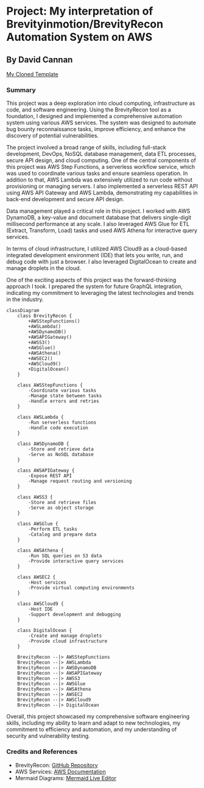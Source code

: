 # Project: My interpretation of Brevityinmotion/BrevityRecon Automation System on AWS

## By David Cannan
[My Cloned Template](https://github.com/Cdaprod/awsbuild.brevityrecon)

### Summary

This project was a deep exploration into cloud computing, infrastructure as code, and software engineering. Using the BrevityRecon tool as a foundation, I designed and implemented a comprehensive automation system using various AWS services. The system was designed to automate bug bounty reconnaissance tasks, improve efficiency, and enhance the discovery of potential vulnerabilities.

The project involved a broad range of skills, including full-stack development, DevOps, NoSQL database management, data ETL processes, secure API design, and cloud computing. One of the central components of this project was AWS Step Functions, a serverless workflow service, which was used to coordinate various tasks and ensure seamless operation. In addition to that, AWS Lambda was extensively utilized to run code without provisioning or managing servers. I also implemented a serverless REST API using AWS API Gateway and AWS Lambda, demonstrating my capabilities in back-end development and secure API design.

Data management played a critical role in this project. I worked with AWS DynamoDB, a key-value and document database that delivers single-digit millisecond performance at any scale. I also leveraged AWS Glue for ETL (Extract, Transform, Load) tasks and used AWS Athena for interactive query services. 

In terms of cloud infrastructure, I utilized AWS Cloud9 as a cloud-based integrated development environment (IDE) that lets you write, run, and debug code with just a browser. I also leveraged DigitalOcean to create and manage droplets in the cloud.

One of the exciting aspects of this project was the forward-thinking approach I took. I prepared the system for future GraphQL integration, indicating my commitment to leveraging the latest technologies and trends in the industry. 

```mermaid
classDiagram
    class BrevityRecon {
        +AWSStepFunctions()
        +AWSLambda()
        +AWSDynamoDB()
        +AWSAPIGateway()
        +AWSS3()
        +AWSGlue()
        +AWSAthena()
        +AWSEC2()
        +AWSCloud9()
        +DigitalOcean()
    }

    class AWSStepFunctions {
        -Coordinate various tasks
        -Manage state between tasks
        -Handle errors and retries
    }

    class AWSLambda {
        -Run serverless functions
        -Handle code execution
    }

    class AWSDynamoDB {
        -Store and retrieve data
        -Serve as NoSQL database
    }

    class AWSAPIGateway {
        -Expose REST API
        -Manage request routing and versioning
    }

    class AWSS3 {
        -Store and retrieve files
        -Serve as object storage
    }

    class AWSGlue {
        -Perform ETL tasks
        -Catalog and prepare data
    }

    class AWSAthena {
        -Run SQL queries on S3 data
        -Provide interactive query services
    }

    class AWSEC2 {
        -Host services
        -Provide virtual computing environments
    }

    class AWSCloud9 {
        -Host IDE
        -Support development and debugging
    }

    class DigitalOcean {
        -Create and manage droplets
        -Provide cloud infrastructure
    }

    BrevityRecon --|> AWSStepFunctions
    BrevityRecon --|> AWSLambda
    BrevityRecon --|> AWSDynamoDB
    BrevityRecon --|> AWSAPIGateway
    BrevityRecon --|> AWSS3
    BrevityRecon --|> AWSGlue
    BrevityRecon --|> AWSAthena
    BrevityRecon --|> AWSEC2
    BrevityRecon --|> AWSCloud9
    BrevityRecon --|> DigitalOcean

```

Overall, this project showcased my comprehensive software engineering skills, including my ability to learn and adapt to new technologies, my commitment to efficiency and automation, and my understanding of security and vulnerability testing.

### Credits and References

- BrevityRecon: [GitHub Repository](https://github.com/brevityinmotion/brevityrecon)
- AWS Services: [AWS Documentation](https://aws.amazon.com/documentation/)
- Mermaid Diagrams: [Mermaid Live Editor](https://mermaid-js.github.io/mermaid-live-editor/)